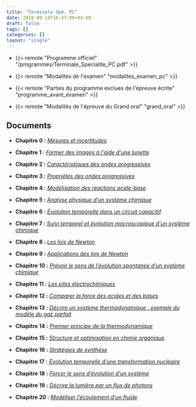 ```yaml
---
title: "Terminale Spé. PC"
date: 2019-09-14T16:47:06+04:00
draft: false
tags: []
categories: []
layout: "single"
---
```


- {{< remote "Programme officiel" "/programmes/Terminale_Specialite_PC.pdf" >}}

- {{< remote "Modalités de l'examen" "modalites_examen_pc" >}}

- {{< remote "Parties du programme exclues de l'épreuve écrite" "programme_avant_examen" >}}

- {{< remote "Modalités de l'épreuve du Grand oral" "grand_oral" >}}

<!--
- {{< remote "Planning prévisionnel jusqu'aux épreuves (écrit + ECE)" "planning-previsionnel" >}}
-->

## Documents ##

- **Chapitre 0 :** [*Mesures et incertitudes*](chap-0)

- **Chapitre 1 :** [*Former des images à l'aide d'une lunette*](chap-19)

- **Chapitre 2 :** [*Caractéristiques des ondes progressives*](chap-1)

- **Chapitre 3 :** [*Propriétés des ondes progressives*](chap-2)

- **Chapitre 4 :** [*Modélisation des réactions acide-base*](chap-3)

- **Chapitre 5 :** [*Analyse physique d’un système chimique*](chap-4)

- **Chapitre 6 :** [*Évolution temporelle dans un circuit capacitif*](chap-5)

- **Chapitre 7 :** [*Suivi temporel et évolution macroscopique d'un système chimique*](chap-6)

- **Chapitre 8 :** [*Les lois de Newton*](chap-7)

- **Chapitre 9 :** [*Applications des lois de Newton*](chap-8)

- **Chapitre 10 :** [*Prévoir le sens de l’évolution spontanée d’un système chimique*](chap-9)

- **Chapitre 11 :** [*Les piles électrochimiques*](chap-10)

- **Chapitre 12 :** [*Comparer la force des acides et des bases*](chap-11)

- **Chapitre 13 :** [*Décrire un système thermodynamique : exemple du modèle du gaz parfait*](chap-13)

- **Chapitre 14 :** [*Premier principe de la thermodynamique*](chap-14)

- **Chapitre 15 :** [*Structure et optimisation en chimie organique*](chap-16)

- **Chapitre 16 :** [*Stratégies de synthèse*](chap-17)

- **Chapitre 17 :** [*Évolution temporelle d'une transformation nucléaire*](chap-15)

- **Chapitre 18 :** [*Forcer le sens d’évolution d’un système*](chap-12)

- **Chapitre 19 :** [*Décrire la lumière par un flux de photons*](chap-18)

- **Chapitre 20 :** [*Modéliser l’écoulement d’un fluide*](chap-20)

<!--
## Devoirs

### 2020 - 2021

- [*Devoir n°6*](devoirs/2020-2021/ds-5)

-->